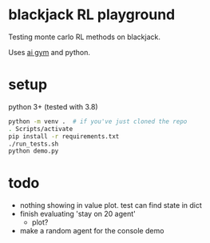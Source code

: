 # blackjack RL playground

Testing monte carlo RL methods on blackjack.

Uses [ai gym](https://gym.openai.com/docs/) and python.


# setup

python 3+ (tested with 3.8)

```sh
python -m venv .  # if you've just cloned the repo
. Scripts/activate
pip install -r requirements.txt
./run_tests.sh
python demo.py
```


# todo

- nothing showing in value plot. test can find state in dict
- finish evaluating 'stay on 20 agent'
    - plot?
- make a random agent for the console demo
